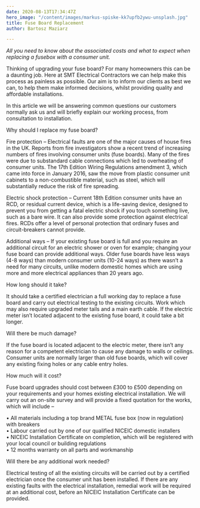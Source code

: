 ```yaml
---
date: 2020-08-13T17:34:47Z
hero_image: "/content/images/markus-spiske-kk7upfb2ywu-unsplash.jpg"
title: Fuse Board Replacement
author: Bartosz Maziarz

---
```

_All you need to know about the associated costs and what to expect when replacing a fusebox with a consumer unit._

Thinking of upgrading your fuse board? For many homeowners this can be a daunting job. Here at SMT Electrical Contractors we can help make this process as painless as possible. Our aim is to inform our clients as best we can, to help them make informed decisions, whilst providing quality and affordable installations.

In this article we will be answering common questions our customers normally ask us and will briefly explain our working process, from consultation to installation.

Why should I replace my fuse board?

Fire protection – Electrical faults are one of the major causes of house fires in the UK. Reports from fire investigators show a recent trend of increasing numbers of fires involving consumer units (fuse boards). Many of the fires were due to substandard cable connections which led to overheating of consumer units. The 17th Edition Wiring Regulations amendment 3, which came into force in January 2016, saw the move from plastic consumer unit cabinets to a non-combustible material, such as steel, which will substantially reduce the risk of fire spreading.

Electric shock protection – Current 18th Edition consumer units have an RCD, or residual current device, which is a life-saving device, designed to prevent you from getting a fatal electric shock if you touch something live, such as a bare wire. It can also provide some protection against electrical fires. RCDs offer a level of personal protection that ordinary fuses and circuit-breakers cannot provide.

Additional ways – If your existing fuse board is full and you require an additional circuit for an electric shower or oven for example; changing your fuse board can provide additional ways. Older fuse boards have less ways (4-8 ways) than modern consumer units (10-24 ways) as there wasn’t a need for many circuits, unlike modern domestic homes which are using more and more electrical appliances than 20 years ago.

How long should it take?

It should take a certified electrician a full working day to replace a fuse board and carry out electrical testing to the existing circuits. Work which may also require upgraded meter tails and a main earth cable. If the electric meter isn’t located adjacent to the existing fuse board, it could take a bit longer.

Will there be much damage?

If the fuse board is located adjacent to the electric meter, there isn’t any reason for a competent electrician to cause any damage to walls or ceilings. Consumer units are normally larger than old fuse boards, which will cover any existing fixing holes or any cable entry holes.

How much will it cost?

Fuse board upgrades should cost between £300 to £500 depending on your requirements and your homes existing electrical installation. We will carry out an on-site survey and will provide a fixed quotation for the works, which will include –

• All materials including a top brand METAL fuse box (now in regulation) with breakers  
 • Labour carried out by one of our qualified NICEIC domestic installers  
 • NICEIC Installation Certificate on completion, which will be registered with your local council or building regulations  
 • 12 months warranty on all parts and workmanship

Will there be any additional work needed?

Electrical testing of all the existing circuits will be carried out by a certified electrician once the consumer unit has been installed. If there are any existing faults with the electrical installation, remedial work will be required at an additional cost, before an NICEIC Installation Certificate can be provided.